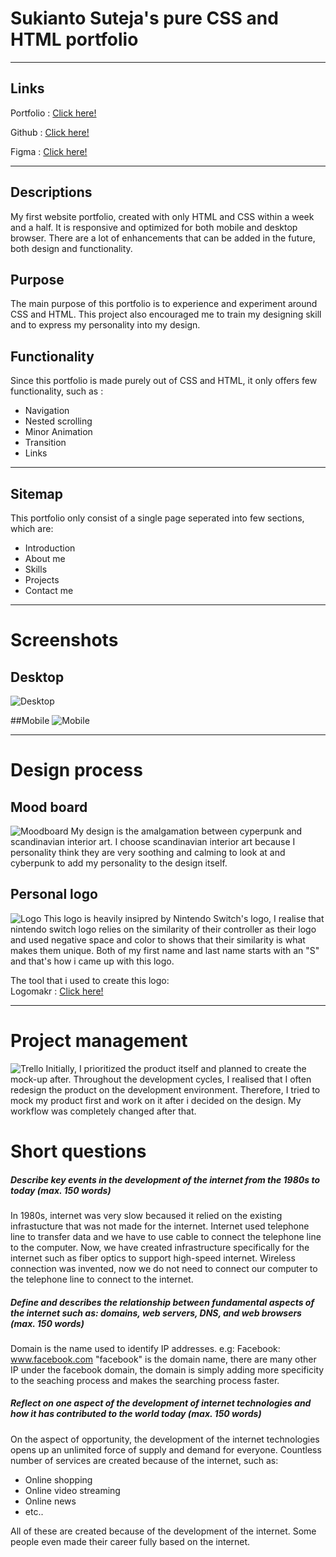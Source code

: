 # Sukianto Suteja's pure CSS and HTML portfolio
---
## Links
Portfolio : [Click here!](https://sukianto-suteja.netlify.com/)

Github : [Click here!](https://github.com/sukibeww/portfolio)
 
Figma : [Click here!](https://www.figma.com/file/D71KEq05HFiu7evChtWwdkBp/Sukianto-Suteja's-Portfolio?node-id=0%3A1)

---
## Descriptions 
My first website portfolio, created with only HTML and CSS within a week and a half. It is responsive and optimized for both mobile and desktop browser. There are a lot of enhancements that can be added in the future, both design and functionality.

## Purpose
The main purpose of this portfolio is to experience and experiment around CSS and HTML. This project also encouraged me to train my designing skill and to express my personality into my design. 

## Functionality 
Since this portfolio is made purely out of CSS and HTML, it only offers few functionality, such as : 
* Navigation 
* Nested scrolling 
* Minor Animation
* Transition 
* Links


---

## Sitemap
This portfolio only consist of a single page seperated into few sections, which are: 
* Introduction
* About me
* Skills 
* Projects 
* Contact me 

---
# Screenshots 

## Desktop
![Desktop](/assets/desktop-ver.png "Desktop browser")

##Mobile 
![Mobile](/assets/mobile-ver.png "Mobile browser")

---

# Design process 

## Mood board 
![Moodboard](/assets/moodboard.png "Moodboard")
My design is the amalgamation between cyperpunk and scandinavian interior art. I choose scandinavian interior art because I personality think they are very soothing and calming to look at and cyberpunk to add my personality to the design itself. 

## Personal logo 
![Logo](sukianto-suteja-portfolio_files/LogoMakr_0AGPcd.png "Logo")
This logo is heavily insipred by Nintendo Switch's logo, I realise that nintendo switch logo relies on the similarity of their controller as their logo and used negative space and color to shows that their similarity is what makes them unique. Both of my first name and last name starts with an "S" and that's how i came up with this logo. 

The tool that i used to create this logo:  
Logomakr : [Click here!](https://logomakr.com/)

---
# Project management 

![Trello](assets\trello.JPG "Trello-board")
Initially, I prioritized the product itself and planned to create the mock-up after. Throughout the development cycles, I realised that I often redesign the product on the development environment. Therefore, I tried to mock my product first and work on it after i decided on the design. My workflow was completely changed after that. 

# Short questions

##### Describe key events in the development of the internet from the 1980s to today (max. 150 words)

In 1980s, internet was very slow becaused it relied on the existing infrastucture that was not made for the internet. Internet used telephone line to transfer data and we have to use cable to connect the telephone line to the computer. 
Now, we have created infrastructure specifically for the internet such as fiber optics to support high-speed internet. Wireless connection was invented, now we do not need to connect our computer to the telephone line to connect to the internet. 

##### Define and describes the relationship between fundamental aspects of the internet such as: domains, web servers, DNS, and web browsers (max. 150 words)

Domain is the name used to identify IP addresses.
e.g: 
Facebook: www.facebook.com 
"facebook" is the domain name, there are many other IP under the facebook domain, the domain is simply adding more specificity to the seaching process and makes the searching process faster. 

##### Reflect on one aspect of the development of internet technologies and how it has contributed to the world today (max. 150 words)

On the aspect of opportunity, the development of the internet technologies opens up an unlimited force of supply and demand for everyone. Countless number of services are created because of the internet, such as:

* Online shopping 
* Online video streaming
* Online news
* etc.. 

All of these are created because of the development of the internet. Some people even made their career fully based on the internet. 